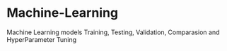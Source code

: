 # Machine-Learning
Machine Learning models Training, Testing, Validation, Comparasion and HyperParameter Tuning

